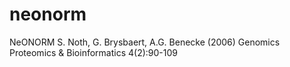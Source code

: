 # neonorm
NeONORM S. Noth, G. Brysbaert, A.G. Benecke (2006) Genomics Proteomics &amp; Bioinformatics 4(2):90-109
